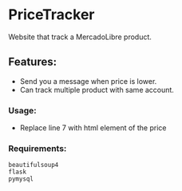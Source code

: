 # PriceTracker
  Website that track a MercadoLibre product.


## Features:
- Send you a message when price is lower.
- Can track multiple product with same account.

### Usage:
- Replace line 7 with html element of the price

### Requirements:
	beautifulsoup4
	flask
	pymysql
	
